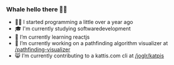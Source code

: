 ### Whale hello there 🐳👋

- 👨‍💻 I started programming a little over a year ago
- 🎓 I'm currently studying softwaredevelopment
- 🌱 I’m currently learning reactjs
- 🔎 I’m currently working on a pathfinding algorithm visualizer at [/pathfinding-visualizer](https://github.com/hojelse/pathfinding-visualizer)
- 😸 I’m currently contributing to a kattis.com cli at [/joglr/katpis](https://github.com/joglr/katpis)
